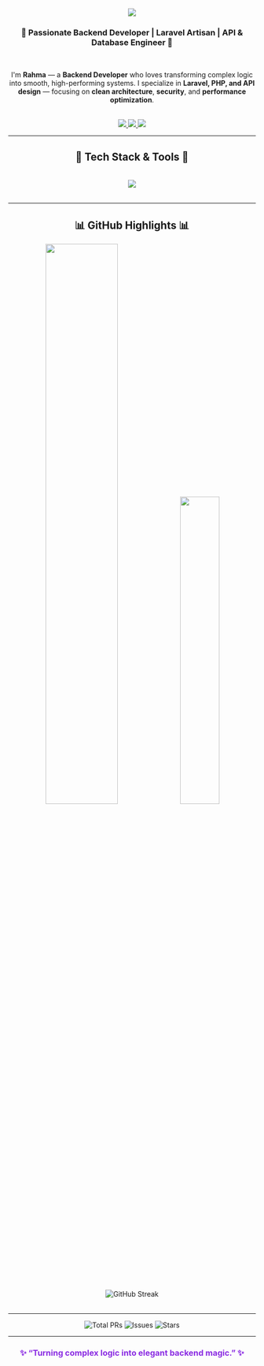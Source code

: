 <!-- Header -->
<h1 align="center">
  <img src="https://readme-typing-svg.herokuapp.com/?font=Poppins&size=38&center=true&vCenter=true&width=600&height=70&duration=4000&color=8A2BE2&lines=Hey+there,+I'm+Rahma+Khaled!;Backend+Developer+%7C+Laravel+%26+PHP;Crafting+Powerful+Digital+Backends✨" />
</h1>

<h3 align="center">
💎 Passionate Backend Developer | Laravel Artisan | API & Database Engineer 💎
</h3>

<br/>

<!-- About Me -->
<p align="center">
I'm <b>Rahma</b> — a <b>Backend Developer</b> who loves transforming complex logic into smooth, high-performing systems.  
I specialize in <b>Laravel, PHP, and API design</b> — focusing on <b>clean architecture</b>, <b>security</b>, and <b>performance optimization</b>.
</p>

<br/>

<!-- Contact Badges -->
<div align="center"> 
  <a href="mailto:raahmaakhaaleed@gmail.com" target="_blank">
    <img src="https://img.shields.io/badge/Gmail-FF4C4C?style=for-the-badge&logo=gmail&logoColor=white" />
  </a>
  <a href="https://www.linkedin.com/in/rahma-khaled1/" target="_blank">
    <img src="https://img.shields.io/badge/LinkedIn-5C6BC0?style=for-the-badge&logo=linkedin&logoColor=white" />
  </a>
  <a href="https://drive.google.com/file/d/19FQvcvjk2sY4SI0J8g1eTn7ZkDJKQ_Gp/view?usp=sharing" target="_blank">
    <img src="https://img.shields.io/badge/Resume-F06292?style=for-the-badge&logo=google-drive&logoColor=white" />
  </a>
</div>

---

<!-- Skills Section -->
<h2 align="center">🚀 Tech Stack & Tools 🚀</h2>
<br/>
<div align="center">
  <img src="https://skillicons.dev/icons?i=php,laravel,js,html,css,bootstrap,tailwind,jquery,redis,mysql,aws,firebase,git,vscode&theme=light" />
</div>

<br/>

---

<!-- GitHub Stats -->
<h2 align="center">📊 GitHub Highlights 📊</h2>
<div align="center">
  <img width="54%" src="https://github-readme-stats.vercel.app/api?username=rahmakhaled1&show_icons=true&theme=tokyonight&count_private=true&include_all_commits=true" />
  <img width="40%" src="https://github-readme-stats.vercel.app/api/top-langs/?username=rahmakhaled1&layout=compact&theme=tokyonight&langs_count=8" />
</div>

<br/>

<!-- Streak -->
<div align="center">
  <img src="https://streak-stats.demolab.com?user=rahmakhaled1&theme=tokyonight&hide_border=true" alt="GitHub Streak" />
</div>

<br/>

---

<!-- Badges Section -->
<div align="center">
  <img src="https://img.shields.io/badge/Total%20PRs-27-7F00FF?style=for-the-badge&logo=github" alt="Total PRs" />
  <img src="https://img.shields.io/badge/Issues-0-2196F3?style=for-the-badge&logo=github" alt="Issues" />
  <img src="https://img.shields.io/badge/Stars-0-FFB300?style=for-the-badge&logo=github" alt="Stars" />
</div>

---

<!-- Footer Quote -->
<h3 align="center" style="color:#8A2BE2;">
✨ “Turning complex logic into elegant backend magic.” ✨
</h3>
